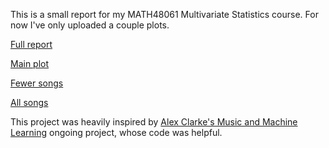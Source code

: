 
This is a small report for my MATH48061 Multivariate Statistics course. For now I've only uploaded a couple plots.

[Full report](Assessment2-Summerton.pdf)

[Main plot](plot_cluster_f.html)

[Fewer songs](plot_cluster_small3.html)

[All songs](plot_cluster_all.html)


This project was heavily inspired by [Alex Clarke's Music and Machine Learning](https://sites.google.com/view/informationcake/music/machine-learning) ongoing project, whose code was helpful.
